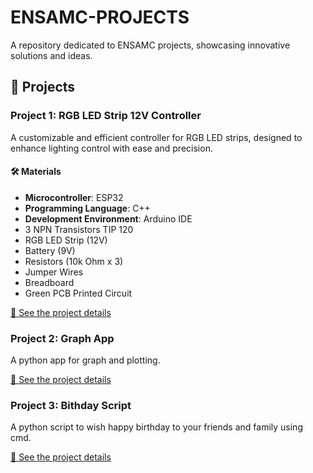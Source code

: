 # ENSAMC-PROJECTS

A repository dedicated to ENSAMC projects, showcasing innovative solutions and ideas.

## 🚀 Projects

### **Project 1**: RGB LED Strip 12V Controller  
A customizable and efficient controller for RGB LED strips, designed to enhance lighting control with ease and precision.  

#### 🛠️ Materials

- **Microcontroller**: ESP32  
- **Programming Language**: C++  
- **Development Environment**: Arduino IDE  
- 3 NPN Transistors TIP 120  
- RGB LED Strip (12V)  
- Battery (9V)  
- Resistors (10k Ohm x 3)  
- Jumper Wires  
- Breadboard  
- Green PCB Printed Circuit  

[🔗 See the project details](https://github.com/HoussamCbk/ENSAMC-PROJECTS/tree/main/RGB%20LED%20STRIP%2012V%20Controller)

### **Project 2**: Graph App  
A python app for graph and plotting.  

[🔗 See the project details](https://github.com/HoussamCbk/ENSAMC-PROJECTS/tree/main/GraphApp)

### **Project 3**: Bithday Script 
A python script to wish happy birthday to your friends and family using cmd.  

[🔗 See the project details](https://github.com/HoussamCbk/ENSAMC-PROJECTS/tree/main/BirthdayScript)
